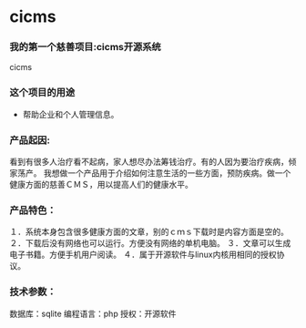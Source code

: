 # cicms

### 我的第一个慈善项目:cicms开源系统
  
  cicms
  
### 这个项目的用途

  * 帮助企业和个人管理信息。

  
### 产品起因:

看到有很多人治疗看不起病，家人想尽办法筹钱治疗。有的人因为要治疗疾病，倾家荡产。 我想做一个产品用于介绍如何注意生活的一些方面，预防疾病。做一个健康方面的慈善ＣＭＳ，用以提高人们的健康水平。

### 产品特色：

１．系统本身包含很多健康方面的文章，别的ｃｍｓ下载时是内容方面是空的。　
２．下载后没有网络也可以运行。方便没有网络的单机电脑。
３．文章可以生成电子书籍。方便手机用户阅读。
４．属于开源软件与linux内核用相同的授权协议。

### 技术参数：

数据库：sqlite
编程语言：php
授权：开源软件